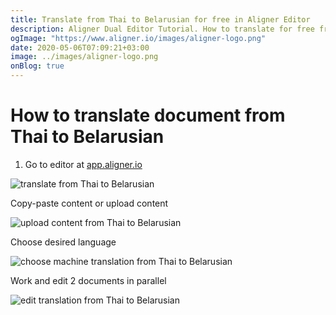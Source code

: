 ```yaml
---
title: Translate from Thai to Belarusian for free in Aligner Editor
description: Aligner Dual Editor Tutorial. How to translate for free from Thai to Belarusian. Aligner is multilingual document management platform. 
ogImage: "https://www.aligner.io/images/aligner-logo.png"
date: 2020-05-06T07:09:21+03:00
image: ../images/aligner-logo.png
onBlog: true
---
```


# How to translate document from Thai to Belarusian

1. Go to editor at [app.aligner.io](https://app.aligner.io "Aligner App web page")

![translate from Thai to Belarusian](../aligner-blank-editor.png "translate from Thai to Belarusian")

Copy-paste content or upload content

![upload content from Thai to Belarusian](../aligner-uploaded-document.png "upload content from Thai to Belarusian")

Choose desired language

![choose machine translation from Thai to Belarusian](../aligner-language-dropdown.png "choose machine translation from Thai to Belarusian")

Work and edit 2 documents in parallel

![edit translation from Thai to Belarusian](../aligner-double-sitded-editor.png "edit translation from Thai to Belarusian")

